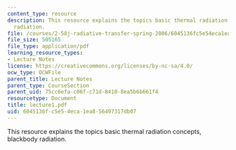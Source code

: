 ```yaml
---
content_type: resource
description: This resource explains the topics basic thermal radiation concepts, blackbody
  radiation.
file: /courses/2-58j-radiative-transfer-spring-2006/6045136fc5e54eca1ea856497317db07_lecture1.pdf
file_size: 505165
file_type: application/pdf
learning_resource_types:
- Lecture Notes
license: https://creativecommons.org/licenses/by-nc-sa/4.0/
ocw_type: OCWFile
parent_title: Lecture Notes
parent_type: CourseSection
parent_uid: 75cc6efa-c06f-c71d-8410-8ea5b6b661f4
resourcetype: Document
title: lecture1.pdf
uid: 6045136f-c5e5-4eca-1ea8-56497317db07
---
```

This resource explains the topics basic thermal radiation concepts, blackbody radiation.